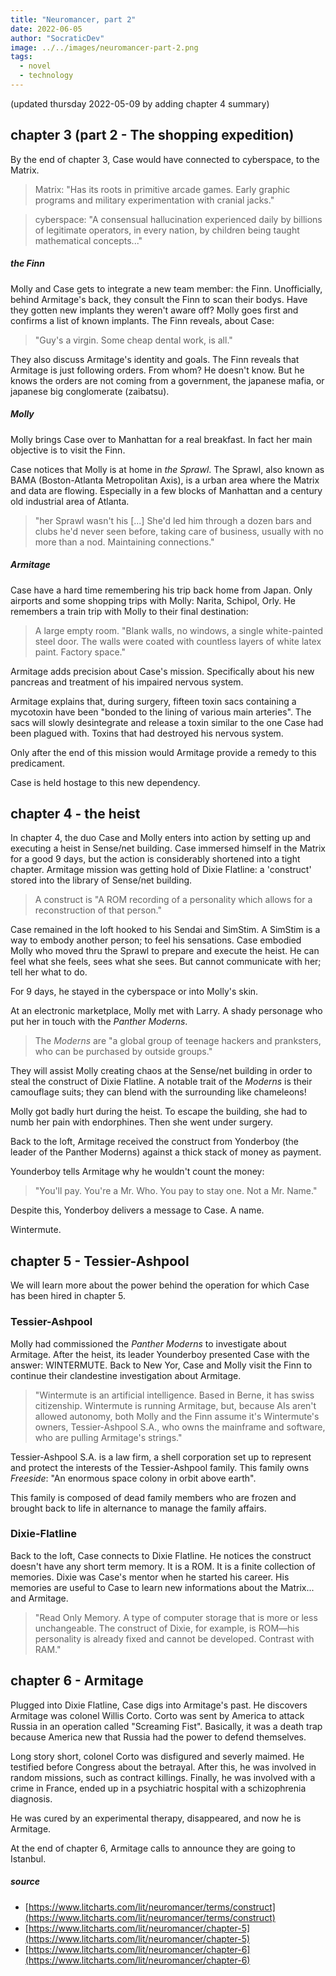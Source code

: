 ```yaml
---
title: "Neuromancer, part 2"
date: 2022-06-05
author: "SocraticDev"
image: ../../images/neuromancer-part-2.png
tags:
  - novel
  - technology
---
```

(updated thursday 2022-05-09 by adding chapter 4 summary)

## chapter 3 (part 2 - The shopping expedition)
By the end of chapter 3, Case would have connected to cyberspace, to the Matrix.

> Matrix: "Has its roots in primitive arcade games. Early graphic programs and military experimentation with cranial jacks."

> cyberspace: "A consensual hallucination experienced daily by billions of legitimate operators, in every nation, by children being taught mathematical concepts..."

##### the Finn
Molly and Case gets to integrate a new team member: the Finn. Unofficially, behind Armitage's back, they consult the Finn to scan their bodys. Have they gotten new implants they weren't aware off? Molly goes first and confirms a list of known implants. The Finn reveals, about Case: 

> "Guy's a virgin. Some cheap dental work, is all."

They also discuss Armitage's identity and goals. The Finn reveals that Armitage is just following orders. From whom? He doesn't know. But he knows the orders are not coming from a government, the japanese mafia, or japanese big conglomerate (zaibatsu).

##### Molly
Molly brings Case over to Manhattan for a real breakfast. In fact her main objective is to visit the Finn.

Case notices that Molly is at home in _the Sprawl_. The Sprawl, also known as BAMA (Boston-Atlanta Metropolitan Axis), is a urban area where the Matrix and data are flowing. Especially in a few blocks of Manhattan and a century old industrial area of Atlanta.

> "her Sprawl wasn't his [...] She'd led him through a dozen bars and clubs he'd never seen before, taking care of business, usually with no more than a nod. Maintaining connections."

##### Armitage

Case have a hard time remembering his trip back home from Japan. Only airports and some shopping trips with Molly: Narita, Schipol, Orly. He remembers a train trip with Molly to their final destination: 

> A large empty room. "Blank walls, no windows, a single white-painted steel door. The walls were coated with countless layers of white latex paint. Factory space."

Armitage adds precision about Case's mission. Specifically about his new pancreas and treatment of his impaired nervous system. 

Armitage explains that, during surgery, fifteen toxin sacs containing a mycotoxin have been "bonded to the lining of various main arteries". The sacs will slowly desintegrate and release a toxin similar to the one Case had been plagued with. Toxins that had destroyed his nervous system.

Only after the end of this mission would Armitage provide a remedy to this predicament.

Case is held hostage to this new dependency.

## chapter 4 - the heist

In chapter 4, the duo Case and Molly enters into action by setting up and executing a heist in Sense/net building. Case immersed himself in the Matrix for a good 9 days, but the action is considerably shortened into a tight chapter. Armitage mission was getting hold of Dixie Flatline: a 'construct' stored into the library of Sense/net building. 

> A construct is "A ROM recording of a personality which allows for a reconstruction of that person."

Case remained in the loft hooked to his Sendai and SimStim. A SimStim is a way to embody another person; to feel his sensations. Case embodied Molly who moved thru the Sprawl to prepare and execute the heist. He can feel what she feels, sees what she sees. But cannot communicate with her; tell her what to do.

For 9 days, he stayed in the cyberspace or into Molly's skin.

At an electronic marketplace, Molly met with Larry. A shady personage who put her in touch with the _Panther Moderns_. 

> The _Moderns_ are "a global group of teenage hackers and pranksters, who can be purchased by outside groups." 
 
They will assist Molly creating chaos at the Sense/net building in order to steal the construct of Dixie Flatline. A notable trait of the _Moderns_ is their camouflage suits; they can blend with the surrounding like chameleons!

Molly got badly hurt during the heist. To escape the building, she had to numb her pain with endorphines. Then she went under surgery.

Back to the loft, Armitage received the construct from Yonderboy (the leader of the Panther Moderns) against a thick stack of money as payment.

Younderboy tells Armitage why he wouldn't count the money:

>"You'll pay. You're a Mr. Who. You pay to stay one. Not a Mr. Name."

Despite this, Yonderboy delivers a message to Case. A name.

Wintermute.

## chapter 5 - Tessier-Ashpool

We will learn more about the power behind the operation for which Case has been
hired in chapter 5.

### Tessier-Ashpool
Molly had commissioned the _Panther Moderns_ to investigate about Armitage.
After the heist, its leader Younderboy presented Case with the answer:
WINTERMUTE. Back to New Yor, Case and Molly visit the Finn to continue their clandestine
investigation about Armitage. 

> "Wintermute is an artificial intelligence. Based in Berne, it has swiss
> citizenship. Wintermute is running Armitage, but, because AIs aren't allowed
> autonomy, both Molly and the Finn assume it's Wintermute's owners,
> Tessier-Ashpool S.A., who owns the mainframe and software, who are pulling
> Armitage's strings."

Tessier-Ashpool S.A. is a law firm, a shell corporation set up to represent and
protect the interests of the Tessier-Ashpool family. This family owns
_Freeside_: "An enormous space colony in orbit above earth". 

This family is composed of dead family members who are frozen and brought back
to life in alternance to manage the family affairs.

### Dixie-Flatline

Back to the loft, Case connects to Dixie Flatline. He notices the construct
doesn't have any short term memory. It is a ROM. It is a finite collection of memories.
Dixie was Case's mentor when he started his career. His memories are useful to
Case to learn new informations about the Matrix... and Armitage.

> "Read Only Memory. A type of computer storage that is more or less
> unchangeable. The construct of Dixie, for example, is ROM—his personality is
> already fixed and cannot be developed. Contrast with RAM."

## chapter 6 - Armitage

Plugged into Dixie Flatline, Case digs into Armitage's past. He discovers
Armitage was colonel Willis Corto. Corto was sent by America to attack Russia
in an operation called "Screaming Fist". Basically, it was a death trap because
America new that Russia had the power to defend themselves.

Long story short, colonel Corto was disfigured and severly maimed. He testified
before Congress about the betrayal. After this, he was involved in random
missions, such as contract killings. Finally, he was involved with a crime in
France, ended up in a psychiatric hospital with a schizophrenia diagnosis.

He was cured by an experimental therapy, disappeared, and now he is Armitage.

At the end of chapter 6, Armitage calls to announce they are going to Istanbul.

##### source

- [https://www.litcharts.com/lit/neuromancer/terms/construct](https://www.litcharts.com/lit/neuromancer/terms/construct)
- [https://www.litcharts.com/lit/neuromancer/chapter-5](https://www.litcharts.com/lit/neuromancer/chapter-5)
- [https://www.litcharts.com/lit/neuromancer/chapter-6](https://www.litcharts.com/lit/neuromancer/chapter-6)